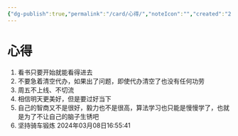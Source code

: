 ```yaml
---
{"dg-publish":true,"permalink":"/card/心得/","noteIcon":"","created":"2024-03-08T16:51:12+08:00","updated":"2024-03-08T16:59:26+08:00"}
---
```



# 心得

1. 看书只要开始就能看得进去
2. 不要急着清空代办，如果出了问题，即使代办清空了也没有任何功劳
3. 周五不上线、不切流
4. 相信明天更美好，但是要过好当下
5. 自己的智商又不是很好，毅力也不是很高，算法学习也只能是慢慢学了，也就是为了不让自己的脑子生锈吧
6. 坚持骑车锻炼 2024年03月08日16:55:41